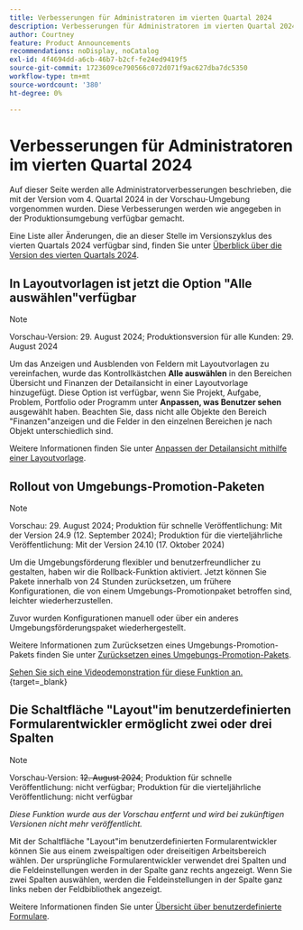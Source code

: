 ```yaml
---
title: Verbesserungen für Administratoren im vierten Quartal 2024
description: Verbesserungen für Administratoren im vierten Quartal 2024
author: Courtney
feature: Product Announcements
recommendations: noDisplay, noCatalog
exl-id: 4f4694dd-a6cb-46b7-b2cf-fe24ed9419f5
source-git-commit: 1723609ce790566c072d071f9ac627dba7dc5350
workflow-type: tm+mt
source-wordcount: '380'
ht-degree: 0%

---
```


# Verbesserungen für Administratoren im vierten Quartal 2024

Auf dieser Seite werden alle Administratorverbesserungen beschrieben, die mit der Version vom 4. Quartal 2024 in der Vorschau-Umgebung vorgenommen wurden. Diese Verbesserungen werden wie angegeben in der Produktionsumgebung verfügbar gemacht.

Eine Liste aller Änderungen, die an dieser Stelle im Versionszyklus des vierten Quartals 2024 verfügbar sind, finden Sie unter [Überblick über die Version des vierten Quartals 2024](/help/quicksilver/product-announcements/product-releases/24-q4-release-activity/24-q4-release-overview.md).

## In Layoutvorlagen ist jetzt die Option &quot;Alle auswählen&quot;verfügbar

>[!NOTE]
>
>Vorschau-Version: 29. August 2024; Produktionsversion für alle Kunden: 29. August 2024

Um das Anzeigen und Ausblenden von Feldern mit Layoutvorlagen zu vereinfachen, wurde das Kontrollkästchen **Alle auswählen** in den Bereichen Übersicht und Finanzen der Detailansicht in einer Layoutvorlage hinzugefügt. Diese Option ist verfügbar, wenn Sie Projekt, Aufgabe, Problem, Portfolio oder Programm unter **Anpassen, was Benutzer sehen** ausgewählt haben. Beachten Sie, dass nicht alle Objekte den Bereich &quot;Finanzen&quot;anzeigen und die Felder in den einzelnen Bereichen je nach Objekt unterschiedlich sind.

Weitere Informationen finden Sie unter [Anpassen der Detailansicht mithilfe einer Layoutvorlage](/help/quicksilver/administration-and-setup/customize-workfront/use-layout-templates/customize-details-view-layout-template.md).

## Rollout von Umgebungs-Promotion-Paketen

>[!NOTE]
>
>Vorschau: 29. August 2024; Produktion für schnelle Veröffentlichung: Mit der Version 24.9 (12. September 2024); Produktion für die vierteljährliche Veröffentlichung: Mit der Version 24.10 (17. Oktober 2024)

Um die Umgebungsförderung flexibler und benutzerfreundlicher zu gestalten, haben wir die Rollback-Funktion aktiviert. Jetzt können Sie Pakete innerhalb von 24 Stunden zurücksetzen, um frühere Konfigurationen, die von einem Umgebungs-Promotionpaket betroffen sind, leichter wiederherzustellen.

Zuvor wurden Konfigurationen manuell oder über ein anderes Umgebungsförderungspaket wiederhergestellt.

Weitere Informationen zum Zurücksetzen eines Umgebungs-Promotion-Pakets finden Sie unter [Zurücksetzen eines Umgebungs-Promotion-Pakets](/help/quicksilver/administration-and-setup/set-up-workfront/workfront-testing-environments/environment-promotion-rollback.md).

[Sehen Sie sich eine Videodemonstration für diese Funktion an.](https://video.tv.adobe.com/v/3434025/){target=_blank}

## Die Schaltfläche &quot;Layout&quot;im benutzerdefinierten Formularentwickler ermöglicht zwei oder drei Spalten

>[!NOTE]
>
>Vorschau-Version: ~~12. August 2024~~; Produktion für schnelle Veröffentlichung: nicht verfügbar; Produktion für die vierteljährliche Veröffentlichung: nicht verfügbar
>
>_Diese Funktion wurde aus der Vorschau entfernt und wird bei zukünftigen Versionen nicht mehr veröffentlicht._

Mit der Schaltfläche &quot;Layout&quot;im benutzerdefinierten Formularentwickler können Sie aus einem zweispaltigen oder dreiseitigen Arbeitsbereich wählen. Der ursprüngliche Formularentwickler verwendet drei Spalten und die Feldeinstellungen werden in der Spalte ganz rechts angezeigt. Wenn Sie zwei Spalten auswählen, werden die Feldeinstellungen in der Spalte ganz links neben der Feldbibliothek angezeigt.

Weitere Informationen finden Sie unter [Übersicht über benutzerdefinierte Formulare](/help/quicksilver/administration-and-setup/customize-workfront/create-manage-custom-forms/custom-forms-overview.md).
